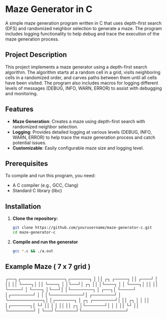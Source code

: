 # Maze Generator in C

A simple maze generation program written in C that uses depth-first search (DFS) and randomized neighbor selection to generate a maze. The program includes logging functionality to help debug and trace the execution of the maze generation process.

## Project Description

This project implements a maze generator using a depth-first search algorithm. The algorithm starts at a random cell in a grid, visits neighboring cells in a randomized order, and carves paths between them until all cells have been visited. The program also includes macros for logging different levels of messages (DEBUG, INFO, WARN, ERROR) to assist with debugging and monitoring.

## Features

- **Maze Generation**: Creates a maze using depth-first search with randomized neighbor selection.
- **Logging**: Provides detailed logging at various levels (DEBUG, INFO, WARN, ERROR) to help trace the maze generation process and catch potential issues.
- **Customizable**: Easily configurable maze size and logging level.

## Prerequisites

To compile and run this program, you need:

- A C compiler (e.g., GCC, Clang)
- Standard C library (libc)

## Installation

1. **Clone the repository:**

   ```bash
   git clone https://github.com/yourusername/maze-generator-c.git
   cd maze-generator-c
   ```

2. **Compile and run the generator**

   ```bash
   gcc *.c && ./a.out
   ```

## Example Maze ( 7 x 7 grid )

┌──┐┌──────────────┐┌──────┐ 
│  ││  ┌┐  ┌────┐  ││  ┌───┘ 
│  ││  ││  └───┐│  ││  └───┐ 
│  │└──┘│  ┌┐  ││  │└───┐  │ 
│  └───┐│  ││  ││  └────┘  │ 
└───┐  │└──┘│  │└───────┐  │ 
┌──┐│  └────┘  │┌───────┘  │ 
│  │└──────────┘│  ┌───────┘ 
│  └───────────┐│  │┌──────┐ 
│  ┌┐  ┌───────┘│  ││  ┌┐  │ 
│  ││  │┌──────┐│  └┘  ││  │ 
│  ││  ││  ┌┐  │└──────┘│  │ 
│  ││  └┘  ││  └────────┘  │ 
└──┘└──────┘└──────────────┘
